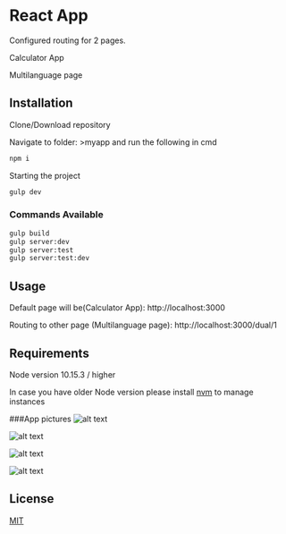 # React App

Configured routing for 2 pages. 

Calculator App

Multilanguage page

## Installation

Clone/Download repository

Navigate to folder: >myapp and run the following in cmd


```bash
npm i
```
Starting the project
```bash
gulp dev
```
### Commands Available
```python
gulp build
gulp server:dev
gulp server:test
gulp server:test:dev
```
## Usage

Default page will be(Calculator App): http://localhost:3000

Routing to other page (Multilanguage page): http://localhost:3000/dual/1

## Requirements
Node version 10.15.3 / higher

In case you have older Node version please install [nvm](http://npm.github.io/installation-setup-docs/installing/using-a-node-version-manager.html) to manage instances

###App pictures
![alt text](https://ibb.co/wQSr5hH)

![alt text](https://ibb.co/mC6h9Vd)

![alt text](https://ibb.co/xgDTwV2)

![alt text](https://ibb.co/3mLs7nr)

## License
[MIT](https://choosealicense.com/licenses/mit/)

